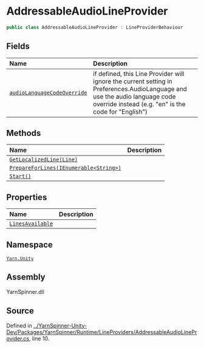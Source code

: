 # AddressableAudioLineProvider

```csharp
public class AddressableAudioLineProvider : LineProviderBehaviour
```

## Fields

| Name | Description |
| :--- | :--- |
| [`audioLanguageCodeOverride`](addressableaudiolineprovider.audiolanguagecodeoverride.md) | if defined, this Line Provider will ignore the current setting in Preferences.AudioLanguage and use the audio language code override instead \(e.g. "en" is the code for "English"\) |

## Methods

| Name | Description |
| :--- | :--- |
| [`GetLocalizedLine(Line)`](addressableaudiolineprovider.getlocalizedline-line.md) |  |
| [`PrepareForLines(IEnumerable<String>)`](addressableaudiolineprovider.prepareforlines-ienumerable-system.string.md) |  |
| [`Start()`](addressableaudiolineprovider.start.md) |  |

## Properties

| Name | Description |
| :--- | :--- |
| [`LinesAvailable`](addressableaudiolineprovider.linesavailable.md) |  |

## Namespace

[`Yarn.Unity`](../)

## Assembly

YarnSpinner.dll

## Source

Defined in [../YarnSpinner-Unity-Dev/Packages/YarnSpinner/Runtime/LineProviders/AddressableAudioLineProvider.cs](https://github.com/YarnSpinnerTool/YarnSpinner-Unity//blob/develop/Runtime/LineProviders/AddressableAudioLineProvider.cs#L10), line 10.

